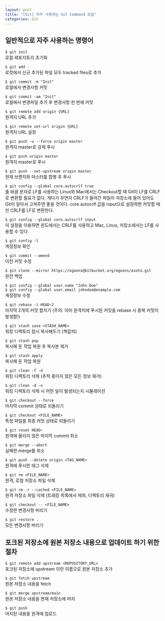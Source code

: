 ```yaml
---
layout: post
title: "[Git] 자주 사용하는 Git Command 모음"
categories: Git
---
```


## 일반적으로 자주 사용하는 명령어

`$ git init`
<br>로컬 레포지토리 초기화

`$ git add .`
<br>로컷에서 신규 추가된 파일 모두 tracked files로 추가

`$ git commit -m "Init"`
<br>로컬에서 변경사항 커밋

`$ git commit -am "Init"`
<br>로컬에서 변경파일 추가 후 변경사항 한 번에 커밋

`$ git remote add origin {URL}`
<br>원격지 URL 추가

`$ git remote set-url origin {URL}`
<br>원격지 URL 설정

`$ git push -u --force origin master`
<br>원격지 master로 강제 푸시

`$ git push origin master`
<br>원격지 master로 푸시

`$ git push --set-upstream origin master`
<br>현재 브랜치와 마스터를 합병 후 푸시

`$ git config --global core.autocrlf true`
<br>줄 바꿈 문자로 LF를 사용하는 Linux와 Mac에서는 Checkout할 때 Git이 LF를 CRLF로 변환할 필요가 없다. 게다가 우연히 CRLF가 들어간 파일이 저장소에 들어 있어도 Git이 알아서 고쳐주면 좋을 것이다. core.autocrlf 값을 input으로 설정하면 커밋할 때만 CRLF를 LF로 변환한다.

`$ git config --global core.autocrlf input`
<br>이 설정을 이용하면 윈도에서는 CRLF를 사용하고 Mac, Linux, 저장소에서는 LF를 사용할 수 있다.

`$ git config -l`
<br>계정정보 확인

`$ git commit --amend`
<br>이전 커밋 수정

`$ git clone --mirror https://ogoons@bitbucket.org/ogoons/asoto.git`
<br>완전 백업

`$ git config --global user.name "John Doe"`
<br>`$ git config --global user.email johndoe@example.com`
<br>계정정보 수정

`$ git rebase -i HEAD~2`
<br>마지막 2개의 커밋 합치기 (주의: 이미 원격지에 푸시된 커밋을 rebase 시 중복 커밋이 발생함!)

`$ git stash save <STASH_NAME>`
<br>워킹 디렉토리 잠시 복사해두기 (책갈피)

`$ git stash pop`
<br>복사해 둔 작업 복원 후 복사본 제거

`$ git stash apply`
<br>복사해 둔 작업 복원

`$ git clean -f -d`
<br>워킹 디렉토리 삭제 (추적 중이지 않은 모든 정보 제거)

`$ git clean -d -n`
<br>워킹 디렉토리 삭제 시 어떤 일이 발생되는지 시뮬레이션

`$ git checkout --force`
<br>마지막 commit 상태로 되돌리기

`$ git checkout <FILE_NAME>`
<br>특정 파일을 최종 커밋 상태로 되돌리기

`$ git reset HEAD~`
<br>원격에 올리지 않은 마지막 commit 취소

`$ git merge --abort`
<br>실패한 merge를 취소

`$ git push --delete origin <TAG_NAME>`
<br>원격에 푸시한 태그 삭제

`$ git rm <FILE_NAME>`
<br>원격, 로컬 저장소 파일 삭제

`$ git rm -r --cached <FILE_NAME>`
<br>원격 저장소 파일 삭제 (트래킹 목록에서 제외, 디렉토리 재귀)

`$ git checkout -- <FILE_NAME>`
<br>수정한 변경사항 버리기

`$ git restore .`
<br>모든 변경사항 버리기

## 포크된 저장소에 원본 저장소 내용으로 업데이트 하기 위한 절차

`$ git remote add upstream <REPOSITORY_URL>`
<br>포크된 저장소에 upstream 이란 이름으로 원본 저장소 추가

`$ git fetch upstream`
<br>원본 저장소 내용을 fetch

`$ git merge upstream/main`
<br>원본 저장소 내용을 현재 저장소에 머지

`$ git push`
<br>머지된 내용을 원격에 업로드